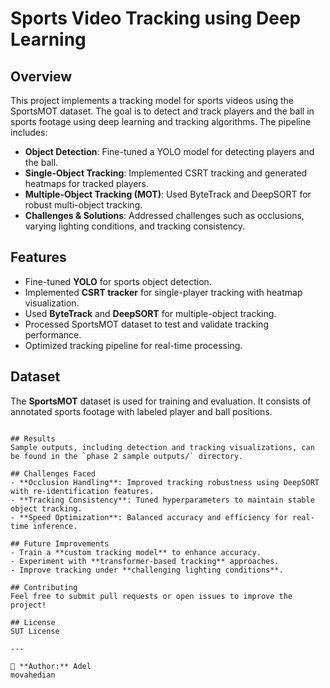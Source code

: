 # Sports Video Tracking using Deep Learning

## Overview
This project implements a tracking model for sports videos using the SportsMOT dataset. The goal is to detect and track players and the ball in sports footage using deep learning and tracking algorithms. The pipeline includes:

- **Object Detection**: Fine-tuned a YOLO model for detecting players and the ball.
- **Single-Object Tracking**: Implemented CSRT tracking and generated heatmaps for tracked players.
- **Multiple-Object Tracking (MOT)**: Used ByteTrack and DeepSORT for robust multi-object tracking.
- **Challenges & Solutions**: Addressed challenges such as occlusions, varying lighting conditions, and tracking consistency.

## Features
- Fine-tuned **YOLO** for sports object detection.
- Implemented **CSRT tracker** for single-player tracking with heatmap visualization.
- Used **ByteTrack** and **DeepSORT** for multiple-object tracking.
- Processed SportsMOT dataset to test and validate tracking performance.
- Optimized tracking pipeline for real-time processing.

## Dataset
The **SportsMOT** dataset is used for training and evaluation. It consists of annotated sports footage with labeled player and ball positions.


```

## Results
Sample outputs, including detection and tracking visualizations, can be found in the `phase 2 sample outputs/` directory.

## Challenges Faced
- **Occlusion Handling**: Improved tracking robustness using DeepSORT with re-identification features.
- **Tracking Consistency**: Tuned hyperparameters to maintain stable object tracking.
- **Speed Optimization**: Balanced accuracy and efficiency for real-time inference.

## Future Improvements
- Train a **custom tracking model** to enhance accuracy.
- Experiment with **transformer-based tracking** approaches.
- Improve tracking under **challenging lighting conditions**.

## Contributing
Feel free to submit pull requests or open issues to improve the project!

## License
SUT License

---

📌 **Author:** Adel 
movahedian

